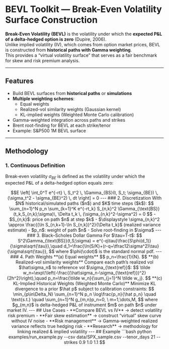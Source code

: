 # BEVL Toolkit — Break-Even Volatility Surface Construction

**Break-Even Volatility (BEVL)** is the volatility under which the **expected P&L of a delta-hedged option is zero** (Dupire, 2006).  
Unlike implied volatility (IV), which comes from option market prices, BEVL is constructed from **historical paths with Gamma weighting**.  
This provides a “virtual volatility surface” that serves as a fair benchmark for skew and risk premium analysis.

---

## Features
- Build BEVL surfaces from **historical paths** or **simulations**
- **Multiple weighting schemes**:
  - Equal weights
  - Realized-vol similarity weights (Gaussian kernel)
  - KL-implied weights (Weighted Monte Carlo calibration)
- Gamma-weighted integration across paths and strikes
- Brent root-finding for BEVL at each strike/tenor
- Example: S&P500 1M BEVL surface

---

## Methodology

### 1. Continuous Definition
Break-even volatility $\sigma_{BE}$ is defined as the volatility under which the expected P&L of a delta-hedged option equals zero:

```math
E \left[ \int_0^T e^{-rt} \, S_t^2 \, \Gamma_{BS}(t, S_t; \sigma_{BE}) \, (\sigma_t^2 - \sigma_{BE}^2) \, dt \right] = 0


---

### 2. Discretization
With $N$ historical/simulated paths ($n$) and $K$ time steps ($k$):
$$
\sum_{n=1}^N p_n \sum_{k=1}^K
e^{-rt_k} S_{n,k}^2 \Gamma_{\text{BS}}(t_k,S_{n,k};\sigma)\,
\Delta t_k \, (\sigma_{n,k}^2-\sigma^2) = 0
$$

- $S_{n,k}$: price on path $n$ at step $k$  
- $\displaystyle \sigma_{n,k}^2 \approx \frac{(\ln S_{n,k+1}-\ln S_{n,k})^2}{\Delta t_k}$ (realized variance estimate)  
- $p_n$: weight of path $n$  
- Solve root-finding in $\sigma$  

---

### 3. Black–Scholes Dollar Gamma
For $\tau=T-t$:
$$
S^2\Gamma_{\text{BS}}(t,S;\sigma) =
e^{-q\tau}\frac{S\phi(d_1)}{\sigma\sqrt{\tau}},\quad
d_1=\frac{\ln(S/K)+(r-q+\tfrac12\sigma^2)\tau}{\sigma\sqrt{\tau}},
$$
where $\phi(\cdot)$ is the standard normal pdf.

---

### 4. Path Weights

**(a) Equal weights**
$$
p_n=\frac{1}{N}.
$$

**(b) Realized-vol similarity weights**
Compare each path’s realized vol $\hat\sigma_n$ to reference vol $\sigma_{\text{ref}}$:
$$
\tilde w_n=\exp\!\left(-\frac{(\hat\sigma_n-\sigma_{\text{ref}})^2}{2h^2}\right),\quad
p_n=\frac{\tilde w_n}{\sum_{j=1}^N \tilde w_j}.
$$

**(c) KL-Implied Historical Weights (Weighted Monte Carlo)**  
Minimize KL divergence to a prior $\hat p$ subject to calibration constraints:
$$
\min_{p\in\Delta_N} \sum_{n=1}^N p_n \log\frac{p_n}{\hat p_n}
\quad \text{s.t.} \quad \sum_{n=1}^N g_{m,n}p_n=0, \ m=1,\dots,M,
$$
where $g_{m,n}$ is delta-hedged P&L of instrument $m$ on path $n$ under market IV.

---

## Use Cases
- **Compare BEVL vs IV** → detect volatility risk premium  
- **Fair skew estimation** → construct “virtual” skew curve without IV noise  
- **Risk management** → Gamma-weighted realized variance reflects true hedging risk  
- **Research** → methodology for linking realized & implied volatility  

---

## Example
```bash
python examples/run_example.py --csv data/SPX_sample.csv --tenor_days 21 --strikes 0.9 1.0 1.1
